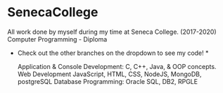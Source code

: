 # SenecaCollege
All work done by myself during my time at Seneca College. (2017-2020) Computer Programming - Diploma

* Check out the other branches on the dropdown to see my code! * 

    Application & Console Development: C, C++, Java, & OOP concepts.
    Web Development JavaScript, HTML, CSS, NodeJS, MongoDB, postgreSQL
    Database Programming: Oracle SQL, DB2, RPGLE

